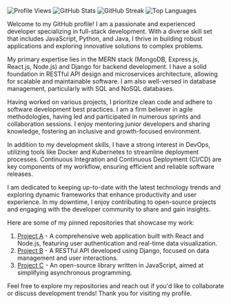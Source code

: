 ![Profile Views](https://komarev.com/ghpvc/?username=luisbishop322)
![GitHub Stats](https://github-readme-stats.vercel.app/api?username=luisbishop322&show_icons=true&theme=highcontrast)
![GitHub Streak](https://github-readme-streak-stats.herokuapp.com/?user=luisbishop322&theme=highcontrast)
![Top Languages](https://github-readme-stats.vercel.app/api/top-langs/?username=luisbishop322&theme=highcontrast&layout=compact)

Welcome to my GitHub profile! I am a passionate and experienced developer specializing in full-stack development. With a diverse skill set that includes JavaScript, Python, and Java, I thrive in building robust applications and exploring innovative solutions to complex problems.

My primary expertise lies in the MERN stack (MongoDB, Express.js, React.js, Node.js) and Django for backend development. I have a solid foundation in RESTful API design and microservices architecture, allowing for scalable and maintainable software. I am also well-versed in database management, particularly with SQL and NoSQL databases.

Having worked on various projects, I prioritize clean code and adhere to software development best practices. I am a firm believer in agile methodologies, having led and participated in numerous sprints and collaboration sessions. I enjoy mentoring junior developers and sharing knowledge, fostering an inclusive and growth-focused environment.

In addition to my development skills, I have a strong interest in DevOps, utilizing tools like Docker and Kubernetes to streamline deployment processes. Continuous Integration and Continuous Deployment (CI/CD) are key components of my workflow, ensuring efficient and reliable software releases.

I am dedicated to keeping up-to-date with the latest technology trends and exploring dynamic frameworks that enhance productivity and user experience. In my downtime, I enjoy contributing to open-source projects and engaging with the developer community to share and gain insights.

Here are some of my pinned repositories that showcase my work:

1. [Project A](https://github.com/luisbishop322/project-a) - A comprehensive web application built with React and Node.js, featuring user authentication and real-time data visualization.
2. [Project B](https://github.com/luisbishop322/project-b) - A RESTful API developed using Django, focused on data management and user interactions.
3. [Project C](https://github.com/luisbishop322/project-c) - An open-source library written in JavaScript, aimed at simplifying asynchronous programming.

Feel free to explore my repositories and reach out if you'd like to collaborate or discuss development trends! Thank you for visiting my profile.
